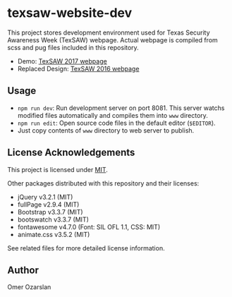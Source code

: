 # texsaw-website-dev

This project stores development environment used for Texas Security Awareness
Week (TexSAW) webpage. Actual webpage is compiled from scss and pug files
included in this repository.

- Demo: [TexSAW 2017 webpage][texsaw-2017]
- Replaced Design: [TexSAW 2016 webpage][texsaw-2016]

[texsaw-2017]: https://csi.utdallas.edu/events/TexSAW-2017/
[texsaw-2016]: https://csi.utdallas.edu/events/TexSAW-2016/TexSAW_2016.html

## Usage

- `npm run dev`: Run development server on port 8081. This server watchs
modified files automatically and compiles them into `www` directory.
- `npm run edit`: Open source code files in the default editor (`$EDITOR`).
- Just copy contents of `www` directory to web server to publish.

## License Acknowledgements

This project is licensed under [MIT](./LICENSE).

Other packages distributed with this repository and their licenses:
- jQuery v3.2.1 (MIT)
- fullPage v2.9.4 (MIT)
- Bootstrap v3.3.7 (MIT)
- bootswatch v3.3.7 (MIT)
- fontawesome v4.7.0 (Font: SIL OFL 1.1, CSS: MIT)
- animate.css v3.5.2 (MIT)

See related files for more detailed license information.

## Author

Omer Ozarslan
